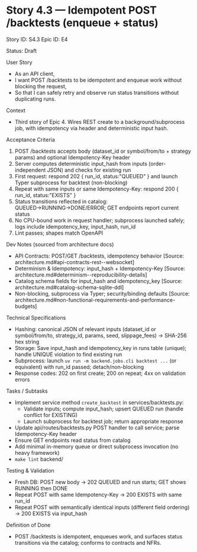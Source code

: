 # Story 4.3 — Idempotent POST /backtests (enqueue + status)
Story ID: S4.3
Epic ID: E4



Status: Draft

User Story
- As an API client,
- I want POST /backtests to be idempotent and enqueue work without blocking the request,
- So that I can safely retry and observe run status transitions without duplicating runs.

Context
- Third story of Epic 4. Wires REST create to a background/subprocess job, with idempotency via header and deterministic input hash.

Acceptance Criteria
1) POST /backtests accepts body (dataset_id or symbol/from/to + strategy params) and optional Idempotency-Key header
2) Server computes deterministic input_hash from inputs (order-independent JSON) and checks for existing run
3) First request: respond 202 { run_id, status:"QUEUED" } and launch Typer subprocess for backtest (non-blocking)
4) Repeat with same inputs or same Idempotency-Key: respond 200 { run_id, status:"EXISTS" }
5) Status transitions reflected in catalog: QUEUED→RUNNING→DONE/ERROR; GET endpoints report current status
6) No CPU-bound work in request handler; subprocess launched safely; logs include idempotency_key, input_hash, run_id
7) Lint passes; shapes match OpenAPI

Dev Notes (sourced from architecture docs)
- API Contracts: POST/GET /backtests, idempotency behavior [Source: architecture.md#api-contracts-rest--websocket]
- Determinism & Idempotency: input_hash + Idempotency-Key [Source: architecture.md#determinism--reproducibility-details]
- Catalog schema fields for input_hash and idempotency_key [Source: architecture.md#catalog-schema-sqlite-ddl]
- Non-blocking, subprocess via Typer; security/binding defaults [Source: architecture.md#non-functional-requirements-and-performance-budgets]

Technical Specifications
- Hashing: canonical JSON of relevant inputs (dataset_id or symbol/from/to, strategy_id, params, seed, slippage_fees) → SHA-256 hex string
- Storage: Save input_hash and idempotency_key in runs table (unique); handle UNIQUE violation to find existing run
- Subprocess: launch `uv run -m backend.jobs.cli backtest ...` (or equivalent) with run_id passed; detach/non-blocking
- Response codes: 202 on first create; 200 on repeat; 4xx on validation errors

Tasks / Subtasks
- Implement service method `create_backtest` in services/backtests.py:
  - Validate inputs; compute input_hash; upsert QUEUED run (handle conflict for EXISTING)
  - Launch subprocess for backtest job; return appropriate response
- Update api/routes/backtests.py POST handler to call service; parse Idempotency-Key header
- Ensure GET endpoints read status from catalog
- Add minimal in-memory queue or direct subprocess invocation (no heavy framework)
- `make lint` backend/

Testing & Validation
- Fresh DB: POST new body → 202 QUEUED and run starts; GET shows RUNNING then DONE
- Repeat POST with same Idempotency-Key → 200 EXISTS with same run_id
- Repeat POST with semantically identical inputs (different field ordering) → 200 EXISTS via input_hash

Definition of Done
- POST /backtests is idempotent, enqueues work, and surfaces status transitions via the catalog; conforms to contracts and NFRs.

